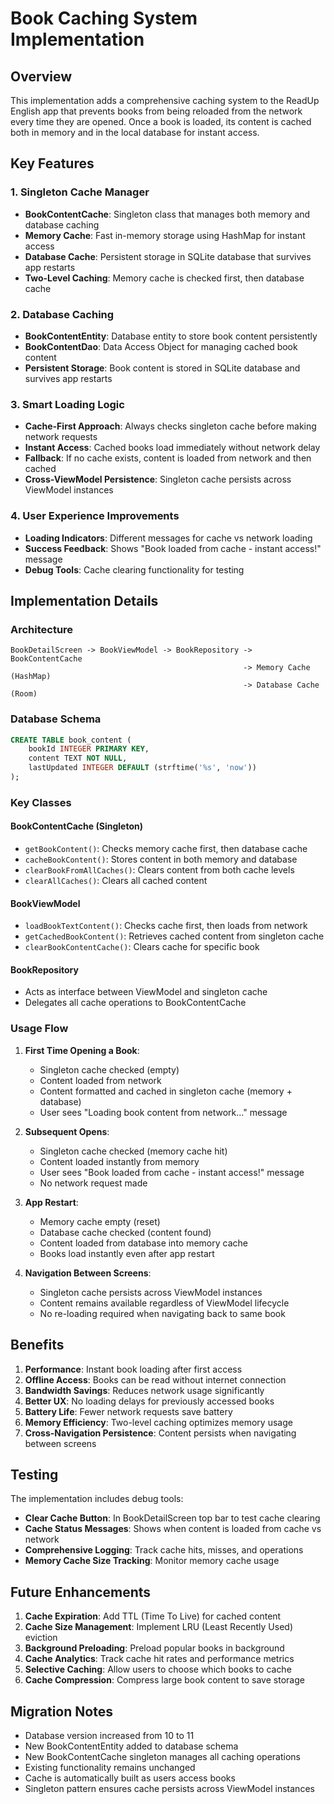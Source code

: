 # Book Caching System Implementation

## Overview
This implementation adds a comprehensive caching system to the ReadUp English app that prevents books from being reloaded from the network every time they are opened. Once a book is loaded, its content is cached both in memory and in the local database for instant access.

## Key Features

### 1. **Singleton Cache Manager**
- **BookContentCache**: Singleton class that manages both memory and database caching
- **Memory Cache**: Fast in-memory storage using HashMap for instant access
- **Database Cache**: Persistent storage in SQLite database that survives app restarts
- **Two-Level Caching**: Memory cache is checked first, then database cache

### 2. **Database Caching**
- **BookContentEntity**: Database entity to store book content persistently
- **BookContentDao**: Data Access Object for managing cached book content
- **Persistent Storage**: Book content is stored in SQLite database and survives app restarts

### 3. **Smart Loading Logic**
- **Cache-First Approach**: Always checks singleton cache before making network requests
- **Instant Access**: Cached books load immediately without network delay
- **Fallback**: If no cache exists, content is loaded from network and then cached
- **Cross-ViewModel Persistence**: Singleton cache persists across ViewModel instances

### 4. **User Experience Improvements**
- **Loading Indicators**: Different messages for cache vs network loading
- **Success Feedback**: Shows "Book loaded from cache - instant access!" message
- **Debug Tools**: Cache clearing functionality for testing

## Implementation Details

### Architecture
```
BookDetailScreen -> BookViewModel -> BookRepository -> BookContentCache
                                                    -> Memory Cache (HashMap)
                                                    -> Database Cache (Room)
```

### Database Schema
```sql
CREATE TABLE book_content (
    bookId INTEGER PRIMARY KEY,
    content TEXT NOT NULL,
    lastUpdated INTEGER DEFAULT (strftime('%s', 'now'))
);
```

### Key Classes

#### BookContentCache (Singleton)
- `getBookContent()`: Checks memory cache first, then database cache
- `cacheBookContent()`: Stores content in both memory and database
- `clearBookFromAllCaches()`: Clears content from both cache levels
- `clearAllCaches()`: Clears all cached content

#### BookViewModel
- `loadBookTextContent()`: Checks cache first, then loads from network
- `getCachedBookContent()`: Retrieves cached content from singleton cache
- `clearBookContentCache()`: Clears cache for specific book

#### BookRepository
- Acts as interface between ViewModel and singleton cache
- Delegates all cache operations to BookContentCache

### Usage Flow

1. **First Time Opening a Book**:
   - Singleton cache checked (empty)
   - Content loaded from network
   - Content formatted and cached in singleton cache (memory + database)
   - User sees "Loading book content from network..." message

2. **Subsequent Opens**:
   - Singleton cache checked (memory cache hit)
   - Content loaded instantly from memory
   - User sees "Book loaded from cache - instant access!" message
   - No network request made

3. **App Restart**:
   - Memory cache empty (reset)
   - Database cache checked (content found)
   - Content loaded from database into memory cache
   - Books load instantly even after app restart

4. **Navigation Between Screens**:
   - Singleton cache persists across ViewModel instances
   - Content remains available regardless of ViewModel lifecycle
   - No re-loading required when navigating back to same book

## Benefits

1. **Performance**: Instant book loading after first access
2. **Offline Access**: Books can be read without internet connection
3. **Bandwidth Savings**: Reduces network usage significantly
4. **Better UX**: No loading delays for previously accessed books
5. **Battery Life**: Fewer network requests save battery
6. **Memory Efficiency**: Two-level caching optimizes memory usage
7. **Cross-Navigation Persistence**: Content persists when navigating between screens

## Testing

The implementation includes debug tools:
- **Clear Cache Button**: In BookDetailScreen top bar to test cache clearing
- **Cache Status Messages**: Shows when content is loaded from cache vs network
- **Comprehensive Logging**: Track cache hits, misses, and operations
- **Memory Cache Size Tracking**: Monitor memory cache usage

## Future Enhancements

1. **Cache Expiration**: Add TTL (Time To Live) for cached content
2. **Cache Size Management**: Implement LRU (Least Recently Used) eviction
3. **Background Preloading**: Preload popular books in background
4. **Cache Analytics**: Track cache hit rates and performance metrics
5. **Selective Caching**: Allow users to choose which books to cache
6. **Cache Compression**: Compress large book content to save storage

## Migration Notes

- Database version increased from 10 to 11
- New BookContentEntity added to database schema
- New BookContentCache singleton manages all caching operations
- Existing functionality remains unchanged
- Cache is automatically built as users access books
- Singleton pattern ensures cache persists across ViewModel instances 